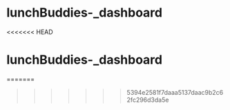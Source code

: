 # lunchBuddies-_dashboard
<<<<<<< HEAD
# lunchBuddies-_dashboard
=======
>>>>>>> 5394e2581f7daaa5137daac9b2c62fc296d3da5e
